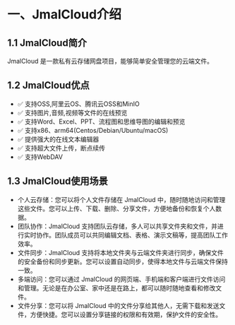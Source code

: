 # 一、JmalCloud介绍

## 1.1 JmalCloud简介

JmalCloud 是一款私有云存储网盘项目，能够简单安全管理您的云端文件。

## 1.2 JmalCloud优点

- ✅ 支持OSS,阿里云OS、腾讯云OSS和MinIO
- ✅ 支持图片,音频,视频等文件的在线预览
- ✅ 支持Word、Excel、PPT、流程图和思维导图的编辑和预览
- ✅ 支持x86、arm64(Centos/Debian/Ubuntu/macOS)
- ✅ 提供强大的在线文本编辑器
- ✅ 支持超大文件上传，断点续传
- ✅ 支持WebDAV

## 1.3 JmalCloud使用场景

- 个人云存储：您可以将个人文件存储在 JmalCloud 中，随时随地访问和管理这些文件。您可以上传、下载、删除、分享文件，方便地备份和恢复个人数据。
- 团队协作：JmalCloud 支持团队云存储，多人可以共享文件夹和文件，并进行实时协作。团队成员可以共同编辑文档、表格、演示文稿等，提高团队工作效率。
- 文件同步：JmalCloud 支持将本地文件夹与云端文件夹进行同步，确保文件的安全备份和同步更新。您可以设置自动同步，使得本地文件与云端文件保持一致。
- 多端访问：您可以通过 JmalCloud 的网页端、手机端和客户端进行文件访问和管理。无论是在办公室、家中还是在路上，都可以随时随地查看和修改文件。
- 文件分享：您可以将 JmalCloud 中的文件分享给其他人，无需下载和发送文件，方便快捷。您可以设置分享链接的权限和有效期，保护文件的安全性。